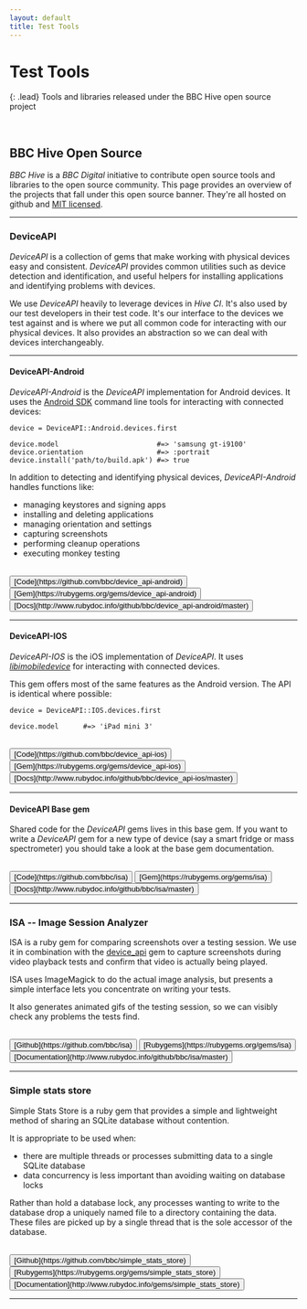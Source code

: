 ```yaml
---
layout: default
title: Test Tools
---
```


# Test Tools

{: .lead}
Tools and libraries released under the BBC Hive open source project


<br />

## BBC Hive Open Source 

*BBC Hive* is a *BBC Digital* initiative to contribute open source tools and
libraries to the open source community. This page provides an overview of
the projects that fall under this open source banner. They're all hosted on
github and [MIT licensed](/hive-ci/license).

* * * 

### DeviceAPI

*DeviceAPI* is a collection of gems that make working with physical devices
easy and consistent. *DeviceAPI* provides common utilities such as device
detection and identification, and useful helpers for installing applications
and identifying problems with devices.

We use *DeviceAPI* heavily to leverage devices in *Hive CI*. It's also used by
our test developers in their test code. It's our interface to the devices we
test against and is where we put all common code for interacting with our
physical devices. It also provides an abstraction so we can deal with devices
interchangeably.

* * * 

#### DeviceAPI-Android

*DeviceAPI-Android* is the *DeviceAPI* implementation for Android devices. It
uses the [Android SDK](https://developer.android.com/sdk) command line tools
for interacting with connected devices:

    device = DeviceAPI::Android.devices.first
    
    device.model                        #=> 'samsung gt-i9100'
    device.orientation                  #=> :portrait
    device.install('path/to/build.apk') #=> true
    

In addition to detecting and identifying physical devices, *DeviceAPI-Android*
handles functions like:

* managing keystores and signing apps
* installing and deleting applications
* managing orientation and settings
* capturing screenshots
* performing cleanup operations
* executing monkey testing

<br />
<button class="btn btn-default disabled">[Code](https://github.com/bbc/device_api-android)</button>
<button class="btn btn-default disabled">[Gem](https://rubygems.org/gems/device_api-android)</button>
<button class="btn btn-default disabled">[Docs](http://www.rubydoc.info/github/bbc/device_api-android/master)</button>

* * * 

#### DeviceAPI-IOS

*DeviceAPI-IOS* is the iOS implementation of *DeviceAPI*. It uses
*[libimobiledevice](http://www.libimobiledevice.org/)* for interacting with
connected devices.

This gem offers most of the same features as the Android version. The API 
is identical where possible:

    device = DeviceAPI::IOS.devices.first
    
    device.model      #=> 'iPad mini 3'

<br />
<button class="btn btn-default disabled">[Code](https://github.com/bbc/device_api-ios)</button>
<button class="btn btn-default disabled">[Gem](https://rubygems.org/gems/device_api-ios)</button>
<button class="btn btn-default disabled">[Docs](http://www.rubydoc.info/github/bbc/device_api-ios/master)</button>

* * * 

#### DeviceAPI Base gem 

Shared code for the *DeviceAPI* gems lives in this base gem. If you want to
write a *DeviceAPI* gem for a new type of device (say a smart fridge or mass
spectrometer) you should take a look at the base gem documentation.

<br />
<button class="btn btn-default disabled">[Code](https://github.com/bbc/isa)</button>
<button class="btn btn-default disabled">[Gem](https://rubygems.org/gems/isa)</button>
<button class="btn btn-default disabled">[Docs](http://www.rubydoc.info/github/bbc/isa/master)</button>


* * * 

### ISA -- Image Session Analyzer

ISA is a ruby gem for comparing screenshots over a testing session. We use it in
combination with the [device_api](#device_api) gem to capture screenshots during
video playback tests and confirm that video is actually being played.

ISA uses ImageMagick to do the actual image analysis, but presents a simple
interface lets you concentrate on writing your tests.

It also generates animated gifs of the testing session, so we can visibly check
any problems the tests find.


<br />
<button class="btn btn-default">[Github](https://github.com/bbc/isa)</button>
<button class="btn btn-default">[Rubygems](https://rubygems.org/gems/isa)</button>
<button class="btn btn-default">[Documentation](http://www.rubydoc.info/github/bbc/isa/master)</button>



* * *

### Simple stats store

Simple Stats Store is a ruby gem that provides a simple and lightweight method
of sharing an SQLite database without contention.

It is appropriate to be used when:

* there are multiple threads or processes submitting data to a single SQLite
database
* data concurrency is less important than avoiding waiting on database locks

Rather than hold a database lock, any processes wanting to write to the
database drop a uniquely named file to a directory containing the data. These
files are picked up by a single thread that is the sole accessor of the
database.


<br />
<button class="btn btn-default">[Github](https://github.com/bbc/simple_stats_store)</button>
<button class="btn btn-default">[Rubygems](https://rubygems.org/gems/simple_stats_store)</button>
<button class="btn btn-default">[Documentation](http://www.rubydoc.info/gems/simple_stats_store)</button>

* * *

